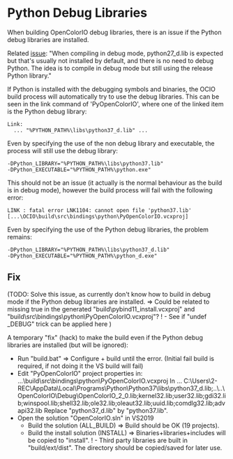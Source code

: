 # Python Debug Libraries

When building OpenColorIO debug libraries, there is an issue if the Python debug libraries are installed.

Related [issue](https://github.com/AcademySoftwareFoundation/OpenColorIO/issues/592):
"When compiling in debug mode, python27_d.lib is expected but that's usually not installed by default, and there is no need to debug Python. The idea is to compile in debug mode but still using the release Python library."


If Python is installed with the debugging symbols and binaries, the OCIO build process will automatically try to use the debug libraries.
This can be seen in the link command of 'PyOpenColorIO', where one of the linked item is the Python debug library:
```
Link:
  ... "%PYTHON_PATH%\libs\python37_d.lib" ...
```
Even by specifying the use of the non debug library and executable, the process will still use the debug library:
```batch
-DPython_LIBRARY="%PYTHON_PATH%\libs\python37.lib"
-DPython_EXECUTABLE="%PYTHON_PATH%\python.exe"
```

This should not be an issue (it actually is the normal behaviour as the build is in debug mode), however the build process will fail with the following error:
```
LINK : fatal error LNK1104: cannot open file 'python37.lib' [...\OCIO\build\src\bindings\python\PyOpenColorIO.vcxproj]
```

Even by specifying the use of the Python debug libraries, the problem remains:
```batch
-DPython_LIBRARY="%PYTHON_PATH%\libs\python37_d.lib"
-DPython_EXECUTABLE="%PYTHON_PATH%\python_d.exe"
```


## Fix

(TODO: Solve this issue, as currently don't know how to build in debug mode if the Python debug libraries are installed.
=> Could be related to missing
<UseDebugLibraries>true</UseDebugLibraries>
in the generated "build\pybind11_install.vcxproj" and "build\src\bindings\python\PyOpenColorIO.vcxproj"?
! - See if "undef _DEBUG" trick can be applied here
)


A temporary "fix" (hack) to make the build even if the Python debug libraries are installed (but will be ignored):
* Run "build.bat"
  => Configure + build until the error.
    (Initial fail build is required, if not doing it the VS build will fail)
* Edit "PyOpenColorIO" project properties in:
  ...\build\src\bindings\python\PyOpenColorIO.vcxproj
  In
  <ItemDefinitionGroup Condition="'$(Configuration)|$(Platform)'=='Debug|x64'">
    ...
    <Link>
      <AdditionalDependencies>C:\Users\2-REC\AppData\Local\Programs\Python\Python37\libs\python37_d.lib;..\..\OpenColorIO\Debug\OpenColorIO_2_0.lib;kernel32.lib;user32.lib;gdi32.lib;winspool.lib;shell32.lib;ole32.lib;oleaut32.lib;uuid.lib;comdlg32.lib;advapi32.lib</AdditionalDependencies>
  Replace "python37_d.lib" by "python37.lib".
* Open the solution "OpenColorIO.sln" in VS2019
  * Build the solution (ALL_BUILD)
    => Build should be OK (19 projects).
  * Build the install solution (INSTALL)
    => Binaries+libraries+includes will be copied to "install".
! - Third party libraries are built in "build/ext/dist". The directory should be copied/saved for later use.


